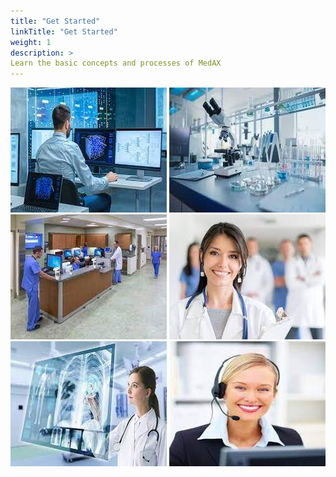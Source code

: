 ```yaml
---
title: "Get Started"
linkTitle: "Get Started"
weight: 1
description: >
Learn the basic concepts and processes of MedAX
---
```


![](assets/Administrator.png)
![](assets/Laboratory.png)
![](assets/Nursing%20Desk.png)
![](assets/Physician.png)
![](assets/Radiology.png)
![](assets/Receptionist.png)